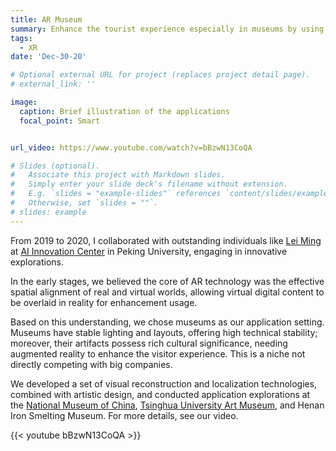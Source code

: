 ```yaml
---
title: AR Museum
summary: Enhance the tourist experience especially in museums by using computer vision technologies on AR glasses to provide interactive and intellectual tutorial services.
tags:
  - XR
date: 'Dec-30-20'

# Optional external URL for project (replaces project detail page).
# external_link: ''

image:
  caption: Brief illustration of the applications
  focal_point: Smart


url_video: https://www.youtube.com/watch?v=bBzwN13CoQA

# Slides (optional).
#   Associate this project with Markdown slides.
#   Simply enter your slide deck's filename without extension.
#   E.g. `slides = "example-slides"` references `content/slides/example-slides.md`.
#   Otherwise, set `slides = ""`.
# slides: example
---
```


From 2019 to 2020, I collaborated with outstanding individuals like [Lei Ming](https://baike.baidu.com/item/%E9%9B%B7%E9%B8%A3/2603484) at [AI Innovation Center](http://aiic.pku.edu.cn/) in Peking University, engaging in innovative explorations. 

In the early stages, we believed the core of AR technology was the effective spatial alignment of real and virtual worlds, allowing virtual digital content to be overlaid in reality for enhancement usage. 

Based on this understanding, we chose museums as our application setting. Museums have stable lighting and layouts, offering high technical stability; moreover, their artifacts possess rich cultural significance, needing augmented reality to enhance the visitor experience. This is a niche not directly competing with big companies.

We developed a set of visual reconstruction and localization technologies, combined with artistic design, and conducted application explorations at the [National Museum of China](https://www.chnmuseum.cn/), [Tsinghua University Art Museum](https://www.artmuseum.tsinghua.edu.cn/), and Henan Iron Smelting Museum. For more details, see our video.

{{< youtube bBzwN13CoQA >}}